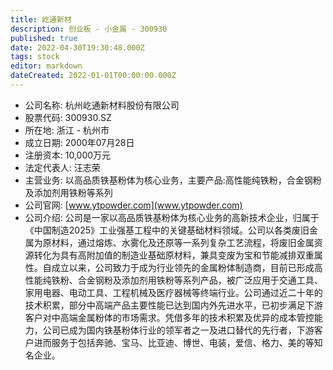 ```yaml
---
title: 屹通新材
description: 创业板 - 小金属 - 300930
published: true
date: 2022-04-30T19:30:48.000Z
tags: stock
editor: markdown
dateCreated: 2022-01-01T00:00:00.000Z
---
```


- 公司名称: 杭州屹通新材料股份有限公司
- 股票代码: 300930.SZ
- 所在地: 浙江 - 杭州市
- 成立日期: 2000年07月28日
- 注册资本: 10,000万元
- 法定代表人: 汪志荣
- 主营业务: 以高品质铁基粉体为核心业务，主要产品:高性能纯铁粉，合金钢粉及添加剂用铁粉等系列
- 公司官网: [www.ytpowder.com](www.ytpowder.com)
- 公司介绍: 公司是一家以高品质铁基粉体为核心业务的高新技术企业，归属于《中国制造2025》工业强基工程中的关键基础材料领域。公司以各类废旧金属为原材料，通过熔炼、水雾化及还原等一系列复杂工艺流程，将废旧金属资源转化为具有高附加值的制造业基础原材料，兼具变废为宝和节能减排双重属性。自成立以来，公司致力于成为行业领先的金属粉体制造商，目前已形成高性能纯铁粉、合金钢粉及添加剂用铁粉等系列产品，被广泛应用于交通工具、家用电器、电动工具、工程机械及医疗器械等终端行业。公司通过近二十年的技术积累，部分中高端产品主要性能已达到国内外先进水平，已初步满足下游客户对中高端金属粉体的市场需求。凭借多年的技术积累及优异的成本管控能力，公司已成为国内铁基粉体行业的领军者之一及进口替代的先行者，下游客户进而服务于包括奔驰、宝马、比亚迪、博世、电装，爱信、格力、美的等知名企业。


